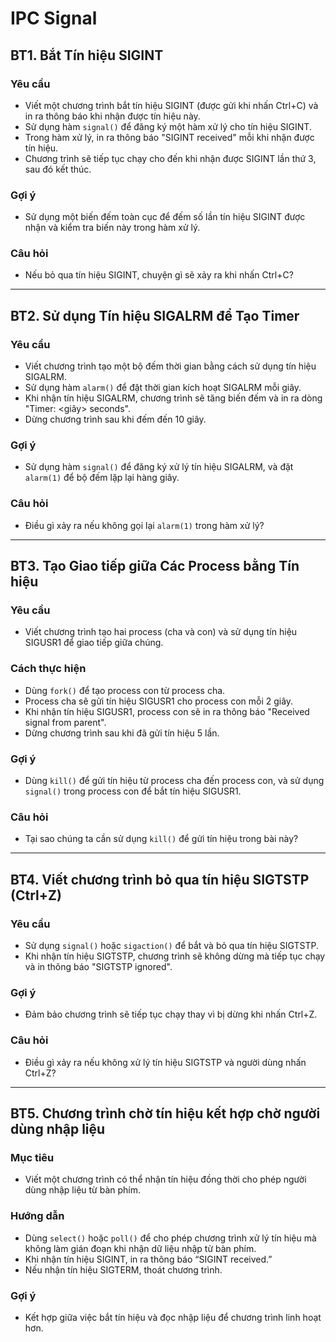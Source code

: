 # IPC Signal

## BT1. Bắt Tín hiệu SIGINT

### Yêu cầu

* Viết một chương trình bắt tín hiệu SIGINT (được gửi khi nhấn Ctrl+C) và in ra thông báo khi nhận được tín hiệu này.
* Sử dụng hàm `signal()` để đăng ký một hàm xử lý cho tín hiệu SIGINT.
* Trong hàm xử lý, in ra thông báo "SIGINT received" mỗi khi nhận được tín hiệu.
* Chương trình sẽ tiếp tục chạy cho đến khi nhận được SIGINT lần thứ 3, sau đó kết thúc.

### Gợi ý

* Sử dụng một biến đếm toàn cục để đếm số lần tín hiệu SIGINT được nhận và kiểm tra biến này trong hàm xử lý.

### Câu hỏi

* Nếu bỏ qua tín hiệu SIGINT, chuyện gì sẽ xảy ra khi nhấn Ctrl+C?

---

## BT2. Sử dụng Tín hiệu SIGALRM để Tạo Timer

### Yêu cầu

* Viết chương trình tạo một bộ đếm thời gian bằng cách sử dụng tín hiệu SIGALRM.
* Sử dụng hàm `alarm()` để đặt thời gian kích hoạt SIGALRM mỗi giây.
* Khi nhận tín hiệu SIGALRM, chương trình sẽ tăng biến đếm và in ra dòng "Timer: \<giây> seconds".
* Dừng chương trình sau khi đếm đến 10 giây.

### Gợi ý

* Sử dụng hàm `signal()` để đăng ký xử lý tín hiệu SIGALRM, và đặt `alarm(1)` để bộ đếm lặp lại hàng giây.

### Câu hỏi

* Điều gì xảy ra nếu không gọi lại `alarm(1)` trong hàm xử lý?

---

## BT3. Tạo Giao tiếp giữa Các Process bằng Tín hiệu

### Yêu cầu

* Viết chương trình tạo hai process (cha và con) và sử dụng tín hiệu SIGUSR1 để giao tiếp giữa chúng.

### Cách thực hiện

* Dùng `fork()` để tạo process con từ process cha.
* Process cha sẽ gửi tín hiệu SIGUSR1 cho process con mỗi 2 giây.
* Khi nhận tín hiệu SIGUSR1, process con sẽ in ra thông báo "Received signal from parent".
* Dừng chương trình sau khi đã gửi tín hiệu 5 lần.

### Gợi ý

* Dùng `kill()` để gửi tín hiệu từ process cha đến process con, và sử dụng `signal()` trong process con để bắt tín hiệu SIGUSR1.

### Câu hỏi

* Tại sao chúng ta cần sử dụng `kill()` để gửi tín hiệu trong bài này?

---

## BT4. Viết chương trình bỏ qua tín hiệu SIGTSTP (Ctrl+Z)

### Yêu cầu

* Sử dụng `signal()` hoặc `sigaction()` để bắt và bỏ qua tín hiệu SIGTSTP.
* Khi nhận tín hiệu SIGTSTP, chương trình sẽ không dừng mà tiếp tục chạy và in thông báo "SIGTSTP ignored".

### Gợi ý

* Đảm bảo chương trình sẽ tiếp tục chạy thay vì bị dừng khi nhấn Ctrl+Z.

### Câu hỏi

* Điều gì xảy ra nếu không xử lý tín hiệu SIGTSTP và người dùng nhấn Ctrl+Z?

---

## BT5. Chương trình chờ tín hiệu kết hợp chờ người dùng nhập liệu

### Mục tiêu

* Viết một chương trình có thể nhận tín hiệu đồng thời cho phép người dùng nhập liệu từ bàn phím.

### Hướng dẫn

* Dùng `select()` hoặc `poll()` để cho phép chương trình xử lý tín hiệu mà không làm gián đoạn khi nhận dữ liệu nhập từ bàn phím.
* Khi nhận tín hiệu SIGINT, in ra thông báo “SIGINT received.”
* Nếu nhận tín hiệu SIGTERM, thoát chương trình.

### Gợi ý

* Kết hợp giữa việc bắt tín hiệu và đọc nhập liệu để chương trình linh hoạt hơn.
